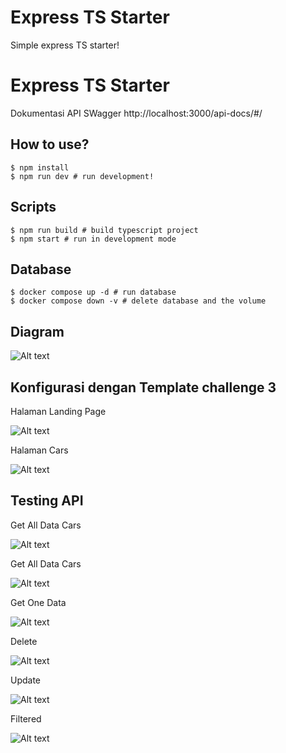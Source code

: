 # Express TS Starter

Simple express TS starter!

# Express TS Starter

Dokumentasi API SWagger
http://localhost:3000/api-docs/#/

## How to use?

```
$ npm install
$ npm run dev # run development!
```

## Scripts

```
$ npm run build # build typescript project
$ npm start # run in development mode
```

## Database

```
$ docker compose up -d # run database
$ docker compose down -v # delete database and the volume
```

## Diagram

<img src="/public/images/diagram.png" alt="Alt text" title="Optional title">

## Konfigurasi dengan Template challenge 3

Halaman Landing Page

<img src="/public/images/landingpage.png" alt="Alt text" title="Optional title">

Halaman Cars

<img src="/public/images/cars.png" alt="Alt text" title="Optional title">

## Testing API

Get All Data Cars

<img src="/public/images/getall.png" alt="Alt text" title="Optional title">

Get All Data Cars

<img src="/public/images/getall.png" alt="Alt text" title="Optional title">

Get One Data

<img src="/public/images/getone.png" alt="Alt text" title="Optional title">

Delete

<img src="/public/images/delete.png" alt="Alt text" title="Optional title">

Update

<img src="/public/images/update.png" alt="Alt text" title="Optional title">

Filtered

<img src="/public/images/filttered.png" alt="Alt text" title="Optional title">
